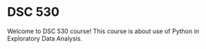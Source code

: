 # DSC 530
Welcome to DSC 530 course! This course is about use of Python in Exploratory Data Analysis.
